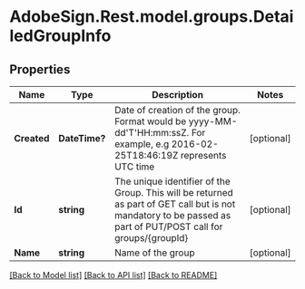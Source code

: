 # AdobeSign.Rest.model.groups.DetailedGroupInfo
## Properties

Name | Type | Description | Notes
------------ | ------------- | ------------- | -------------
**Created** | **DateTime?** | Date of creation of the group. Format would be yyyy-MM-dd&#39;T&#39;HH:mm:ssZ. For example, e.g 2016-02-25T18:46:19Z represents UTC time | [optional] 
**Id** | **string** | The unique identifier of the Group. This will be returned as part of GET call but is not mandatory to be passed as part of PUT/POST call for groups/{groupId} | [optional] 
**Name** | **string** | Name of the group | [optional] 

[[Back to Model list]](../README.md#documentation-for-models) [[Back to API list]](../README.md#documentation-for-api-endpoints) [[Back to README]](../README.md)


